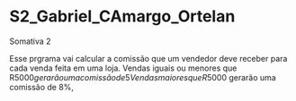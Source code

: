# S2_Gabriel_CAmargo_Ortelan
 Somativa 2

Esse prgrama vai calcular a comissão que um vendedor deve receber para cada venda feita em uma loja.
Vendas iguais ou menores que R$5000 gerarão uma comissão de 5%.
Vendas maiores que R$5000 gerarão uma comissão de 8%, 
